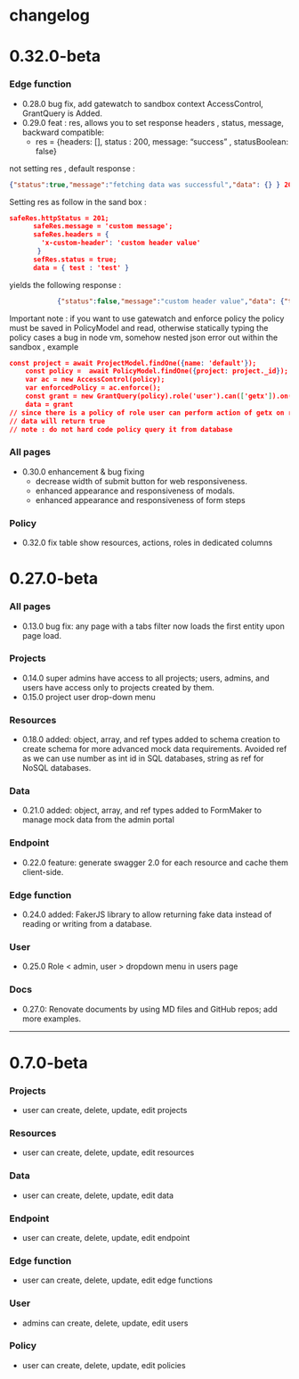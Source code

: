 # changelog

# 0.32.0-beta

### Edge function

- 0.28.0 bug fix, add gatewatch to sandbox context AccessControl, GrantQuery is Added.
- 0.29.0 feat : res, allows you to set response headers , status, message, backward compatible:
    - res = {headers: [], status : 200, message: “success” , statusBoolean: false}

not setting res , default response :

```json
{"status":true,"message":"fetching data was successful","data": {} } 200 OK
```

 Setting  res as follow in the sand box : 

```json
safeRes.httpStatus = 201;
      safeRes.message = 'custom message';
      safeRes.headers = {
        'x-custom-header': 'custom header value'
       }
      sefRes.status = true;
      data = { test : 'test' }
```

yields the following response : 

```json
			{"status":false,"message":"custom header value","data": {"test" : "test"} } 201 BAD_REQUEST with header x-custom-header
```

Important note : if you want to use gatewatch and enforce policy the policy must be saved in PolicyModel and read, otherwise statically typing the policy cases a bug in node vm, somehow nested json error out within the sandbox , example 

```json
const project = await ProjectModel.findOne({name: 'default'});
    const policy =  await PolicyModel.findOne({project: project._id});
    var ac = new AccessControl(policy);
    var enforcedPolicy = ac.enforce();
    const grant = new GrantQuery(policy).role('user').can(['getx']).on(['default']).grant();
    data = grant
// since there is a policy of role user can perform action of getx on resource default
// data will return true
// note : do not hard code policy query it from database
```

### All pages

- 0.30.0  enhancement  & bug fixing
    - decrease width of submit button for web responsiveness.
    - enhanced appearance and responsiveness of modals.
    - enhanced appearance and responsiveness of form steps

### Policy

- 0.32.0 fix table show resources, actions, roles in dedicated columns
  
# 0.27.0-beta

### All pages

- 0.13.0 bug fix: any page with a tabs filter now loads the first entity upon page load.

### Projects

- 0.14.0 super admins have access to all projects; users, admins, and users have access only to projects created by them.
- 0.15.0 project user drop-down menu

### Resources

- 0.18.0 added: object, array, and ref types added to schema creation to create schema for more advanced mock data requirements. Avoided ref as we can use number as int id in SQL databases, string as ref for NoSQL databases.

### Data

- 0.21.0 added: object, array, and ref types added to FormMaker to manage mock data from the admin portal

### Endpoint

- 0.22.0 feature: generate swagger 2.0 for each resource and cache them client-side.

### Edge function

- 0.24.0 added: FakerJS library to allow returning fake data instead of reading or writing from a database.

### User

- 0.25.0 Role < admin, user > dropdown menu in users page

### Docs

- 0.27.0: Renovate documents by using MD files and GitHub repos; add more examples.

---

# 0.7.0-beta

### Projects

- user can create, delete, update, edit projects

### Resources

- user can create, delete, update, edit resources

### Data

- user can create, delete, update, edit data

### Endpoint

- user can create, delete, update, edit endpoint

### Edge function

- user can create, delete, update, edit edge functions

### User

- admins can create, delete, update, edit users

### Policy

- user can create, delete, update, edit policies
